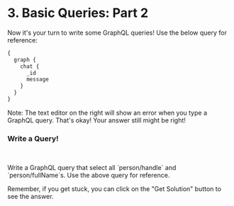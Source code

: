 # 3. Basic Queries: Part 2

Now it's your turn to write some GraphQL queries! Use the below query for reference:

```graphql
{
  graph {
    chat {
      _id
      message
    }
  }
}
```

Note: The text editor on the right will show an error when you type a GraphQL query. That's okay! Your answer still might be right!

<div class="challenge">
<h3>Write a Query!</h3>
<br/>
<p>Write a GraphQL query that select all `person/handle` and `person/fullName`s. Use the above query for reference.</p>
<p>Remember, if you get stuck, you can click on the "Get Solution" button to see the answer.</p>
</div>
<br/>
<br/>
